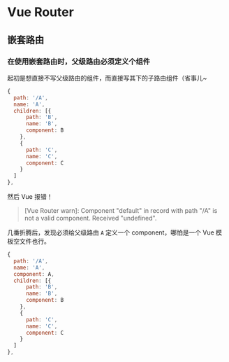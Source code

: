 # Vue Router

## 嵌套路由

### 在使用嵌套路由时，父级路由必须定义个组件

起初是想直接不写父级路由的组件，而直接写其下的子路由组件（省事儿~

```js
{
  path: '/A',
  name: 'A',
  children: [{
      path: 'B',
      name: 'B',
      component: B
    },
    {
      path: 'C',
      name: 'C',
      component: C
    }
  ]
},
```

然后 Vue 报错！

> [Vue Router warn]: Component "default" in record with path "/A" is not a valid component. Received "undefined".

几番折腾后，发现必须给父级路由 `A` 定义一个 component，哪怕是一个 Vue 模板空文件也行。

```js
{
  path: '/A',
  name: 'A',
  component: A,
  children: [{
      path: 'B',
      name: 'B',
      component: B
    },
    {
      path: 'C',
      name: 'C',
      component: C
    }
  ]
},
```